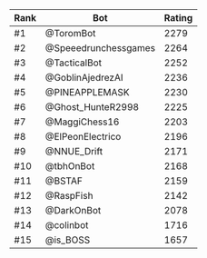 Rank|Bot|Rating
---|---|---
#1|@ToromBot|2279
#2|@Speeedrunchessgames|2264
#3|@TacticalBot|2252
#4|@GoblinAjedrezAI|2236
#5|@PINEAPPLEMASK|2230
#6|@Ghost_HunteR2998|2225
#7|@MaggiChess16|2203
#8|@ElPeonElectrico|2196
#9|@NNUE_Drift|2171
#10|@tbhOnBot|2168
#11|@BSTAF|2159
#12|@RaspFish|2142
#13|@DarkOnBot|2078
#14|@colinbot|1716
#15|@is_BOSS|1657
